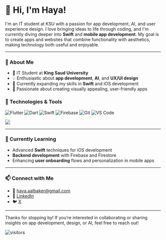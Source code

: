 # 👋 Hi, I'm Haya!

I'm an IT student at KSU with a passion for app development, AI, and user experience design. I love bringing ideas to life through coding, and I'm currently diving deeper into **Swift** and **mobile app development**. My goal is to create apps and websites that combine functionality with aesthetics, making technology both useful and enjoyable.

---

### 🌟 About Me
- 💼 IT Student at **King Saud University**
- 💡 Enthusiastic about **app development**, **AI**, and **UX/UI design**
- 🌱 Currently expanding my skills in **Swift** and iOS development
- 🎨 Passionate about creating visually appealing, user-friendly apps

### 🔧 Technologies & Tools
![Flutter](https://img.shields.io/badge/Flutter-02569B?style=for-the-badge&logo=flutter&logoColor=white)
![Dart](https://img.shields.io/badge/Dart-0175C2?style=for-the-badge&logo=dart&logoColor=white)
![Swift](https://img.shields.io/badge/Swift-FA7343?style=for-the-badge&logo=swift&logoColor=white)
![Firebase](https://img.shields.io/badge/Firebase-FFCA28?style=for-the-badge&logo=firebase&logoColor=white)
![Git](https://img.shields.io/badge/Git-F05032?style=for-the-badge&logo=git&logoColor=white)
![VS Code](https://img.shields.io/badge/VS%20Code-007ACC?style=for-the-badge&logo=visual-studio-code&logoColor=white)

![](https://github-readme-stats.vercel.app/api/top-langs/?username=Hayaalbaker&layout=compact&hide=html)

---

### 🌱 Currently Learning
- Advanced **Swift** techniques for iOS development
- **Backend development** with Firebase and Firestore
- Enhancing **user onboarding** flows and personalization in mobile apps

---

### 📫 Connect with Me
- 📧 haya.aalbaker@gmail.com
- 💼 [LinkedIn](https://linkedin.com/in/hayaalbaker)
- 🐦 [X](https://twitter.com/hayaalbaker)

---

Thanks for stopping by! If you’re interested in collaborating or sharing insights on app development, design, or AI, feel free to reach out!

![visitors](https://visitor-badge.laobi.icu/badge?page_id=Hayaalbaker.profile)
<!--
**Hayaalbaker/Hayaalbaker** is a ✨ _special_ ✨ repository because its `README.md` (this file) appears on your GitHub profile.

Here are some ideas to get you started:

- 🔭 I’m currently working on ...
- 🌱 I’m currently learning ...
- 👯 I’m looking to collaborate on ...
- 🤔 I’m looking for help with ...
- 💬 Ask me about ...
- 📫 How to reach me: ...
- 😄 Pronouns: ...
- ⚡ Fun fact: ...
-->
